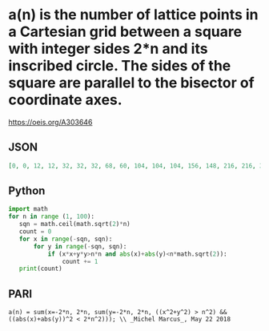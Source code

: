 # a\(n\) is the number of lattice points in a Cartesian grid between a square with integer sides 2\*n and its inscribed circle\. The sides of the square are parallel to the bisector of coordinate axes\.
https://oeis.org/A303646
## JSON
```JSON
[0, 0, 12, 12, 32, 32, 32, 68, 60, 104, 104, 104, 156, 148, 216, 216, 300, 292, 276, 368, 368, 468, 460, 452, 560, 544, 676, 668, 816, 792, 784, 932, 916, 1080, 1048, 1048, 1220, 1212, 1384, 1360, 1352, 1556, 1532, 1736, 1704, 1956, 1924, 1900, 2136, 2096, 2340, 2308]
```
## Python
```Python
import math
for n in range (1, 100):
   sqn = math.ceil(math.sqrt(2)*n)
   count = 0
   for x in range(-sqn, sqn):
       for y in range(-sqn, sqn):
           if (x*x+y*y>n*n and abs(x)+abs(y)<n*math.sqrt(2)):
               count += 1
   print(count)
```
## PARI
```PARI
a(n) = sum(x=-2*n, 2*n, sum(y=-2*n, 2*n, ((x^2+y^2) > n^2) && ((abs(x)+abs(y))^2 < 2*n^2))); \\ _Michel Marcus_, May 22 2018
```
